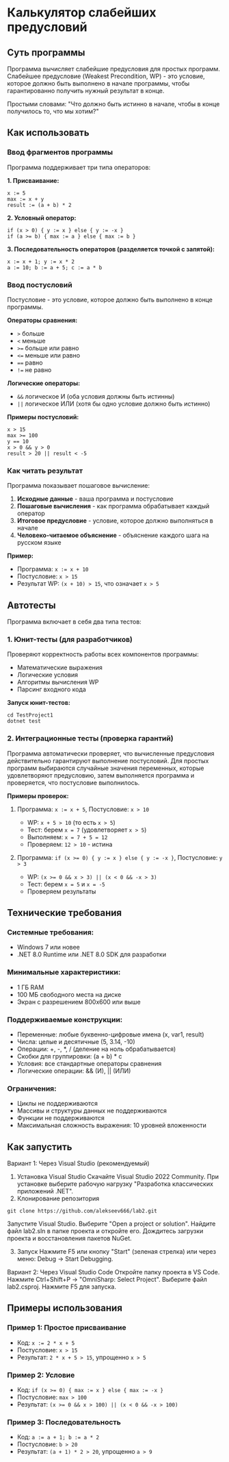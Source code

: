 # Калькулятор слабейших предусловий

## Суть программы

Программа вычисляет слабейшие предусловия для простых программ. Слабейшее предусловие (Weakest Precondition, WP) - это условие, которое должно быть выполнено в начале программы, чтобы гарантированно получить нужный результат в конце.

Простыми словами: "Что должно быть истинно в начале, чтобы в конце получилось то, что мы хотим?"

## Как использовать

### Ввод фрагментов программы

Программа поддерживает три типа операторов:

**1. Присваивание:**
```
x := 5
max := x + y
result := (a + b) * 2
```

**2. Условный оператор:**
```
if (x > 0) { y := x } else { y := -x }
if (a >= b) { max := a } else { max := b }
```

**3. Последовательность операторов (разделяется точкой с запятой):**
```
x := x + 1; y := x * 2
a := 10; b := a + 5; c := a * b
```

### Ввод постусловий

Постусловие - это условие, которое должно быть выполнено в конце программы.

**Операторы сравнения:**
- `>` больше
- `<` меньше  
- `>=` больше или равно
- `<=` меньше или равно
- `==` равно
- `!=` не равно

**Логические операторы:**
- `&&` логическое И (оба условия должны быть истинны)
- `||` логическое ИЛИ (хотя бы одно условие должно быть истинно)

**Примеры постусловий:**
```
x > 15
max >= 100
y == 10
x > 0 && y > 0
result > 20 || result < -5
```

### Как читать результат

Программа показывает пошаговое вычисление:

1. **Исходные данные** - ваша программа и постусловие
2. **Пошаговые вычисления** - как программа обрабатывает каждый оператор
3. **Итоговое предусловие** - условие, которое должно выполняться в начале
4. **Человеко-читаемое объяснение** - объяснение каждого шага на русском языке

**Пример:**
- Программа: `x := x + 10`
- Постусловие: `x > 15`
- Результат WP: `(x + 10) > 15`, что означает `x > 5`

## Автотесты

Программа включает в себя два типа тестов:

### 1. Юнит-тесты (для разработчиков)

Проверяют корректность работы всех компонентов программы:
- Математические выражения
- Логические условия  
- Алгоритмы вычисления WP
- Парсинг входного кода

**Запуск юнит-тестов:**
```
cd TestProject1
dotnet test
```

### 2. Интеграционные тесты (проверка гарантий)

Программа автоматически проверяет, что вычисленные предусловия действительно гарантируют выполнение постусловий. Для простых программ выбираются случайные значения переменных, которые удовлетворяют предусловию, затем выполняется программа и проверяется, что постусловие выполнилось.

**Примеры проверок:**
1. Программа: `x := x + 5`, Постусловие: `x > 10`
   - WP: `x + 5 > 10` (то есть `x > 5`)
   - Тест: берем `x = 7` (удовлетворяет `x > 5`)
   - Выполняем: `x = 7 + 5 = 12`
   - Проверяем: `12 > 10` - истина

2. Программа: `if (x >= 0) { y := x } else { y := -x }`, Постусловие: `y > 3`
   - WP: `(x >= 0 && x > 3) || (x < 0 && -x > 3)`
   - Тест: берем `x = 5` и `x = -5`
   - Проверяем результаты

## Технические требования

### Системные требования:
- Windows 7 или новее
- .NET 8.0 Runtime или .NET 8.0 SDK для разработки

### Минимальные характеристики:
- 1 ГБ RAM  
- 100 МБ свободного места на диске
- Экран с разрешением 800x600 или выше

### Поддерживаемые конструкции:
- Переменные: любые буквенно-цифровые имена (x, var1, result)
- Числа: целые и десятичные (5, 3.14, -10)
- Операции: +, -, *, / (деление на ноль обрабатывается)
- Скобки для группировки: (a + b) * c
- Условия: все стандартные операторы сравнения
- Логические операции: && (И), || (ИЛИ)

### Ограничения:
- Циклы не поддерживаются
- Массивы и структуры данных не поддерживаются
- Функции не поддерживаются
- Максимальная сложность выражения: 10 уровней вложенности

## Как запустить

Вариант 1: Через Visual Studio (рекомендуемый)
1. Установка Visual Studio
Скачайте Visual Studio 2022 Community. 
При установке выберите рабочую нагрузку "Разработка классических приложений .NET". 
2. Клонирование репозитория
```
git clone https://github.com/alekseev666/lab2.git
```
Запустите Visual Studio. 
Выберите "Open a project or solution". 
Найдите файл lab2.sln в папке проекта и откройте его. 
Дождитесь загрузки проекта и восстановления пакетов NuGet. 

3. Запуск
Нажмите F5 или кнопку "Start" (зеленая стрелка) или через меню: Debug → Start Debugging. 

Вариант 2: Через Visual Studio Code
Откройте папку проекта в VS Code. 
Нажмите Ctrl+Shift+P → "OmniSharp: Select Project". 
Выберите файл lab2.csproj. 
Нажмите F5 для запуска. 

## Примеры использования

### Пример 1: Простое присваивание
- Код: `x := 2 * x + 5`
- Постусловие: `x > 15`  
- Результат: `2 * x + 5 > 15`, упрощенно `x > 5`

### Пример 2: Условие
- Код: `if (x >= 0) { max := x } else { max := -x }`
- Постусловие: `max > 100`
- Результат: `(x >= 0 && x > 100) || (x < 0 && -x > 100)`

### Пример 3: Последовательность
- Код: `a := a + 1; b := a * 2`  
- Постусловие: `b > 20`
- Результат: `(a + 1) * 2 > 20`, упрощенно `a > 9`


